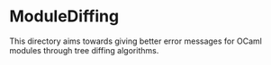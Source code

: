 # ModuleDiffing
This directory aims towards giving better error messages for OCaml modules through tree diffing algorithms.
